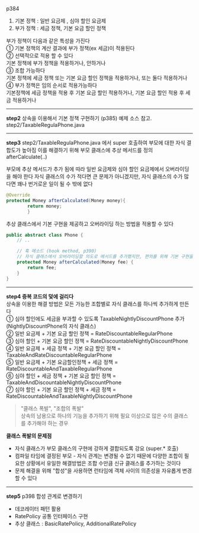 p384

1) 기본 정책 : 일반 요금제 , 심야 할인 요금제
2) 부가 정책 : 세금 정책, 기본 요금 할인 정책

부가 정책이 다음과 같은 특성을 가진다<br/>
① 기본 정책의 계산 결과에 부가 정책(ex 세금)이 적용된다<br/>
② 선택적으로 적용 할 수 있다<br/>
기본 정책에 부가 정책을 적용하거나, 안하거나<br/>
③ 조합 가능하다<br/>
기본 정책에 세금 정책 또는 기본 요금 할인 정책을 적용하거나, 또는 둘다 적용하거나<br/>
④ 부가 정책은 임의 순서로 적용가능하다<br/>
기본정책에 세금 정책을 적용 후 기본 요금 할인 적용하거나, 기본 요금 할인 적용 후 세금 적용하거나<br/>

---

**step2**
상속을 이용해서 기본 정책 구현하기 (p385)
예제 소스 참고. step2/TaxableRegulaPhone.java

---

**step3**
step2/TaxableRegulaPhone.java 에서 super 호출하여 부모에 대한 자식 결합도가 높아짐
이를 해결하기 위해 부모 클래스에 추상 메서드를 정의 afterCalculate(..)

부모에 추상 메서드가 추가 됨에 따라 일반 요금제와 심야 할인 요금제에서 오버라이딩을 해야 한다
자식 클래스의 수가 적다면 큰 문제가 아니겠지만, 자식 클래스의 수가 많다면 꽤나 번거로운 일이 될 수 밖에 없다

```java
@Override
protected Money afterCalculated(Money money){
        return money;
        }
```

추상 클래스에서 기본 구현을 제공하고 오버라이딩 하는 방법을 적용할 수 있다

```java
public abstract class Phone {
    // ..

    // 훅 메소드 (hook method, p390)
    // 자식 클래스에서 오버라이딩할 의도로 메서드를 추가했지만, 편의를 위해 기본 구현을 제공하는 메서드
    protected Money afterCalculated(Money fee) {
        return fee;
    }
}
```

---

**step4 중복 코드의 덫에 걸리다**
<br/>
상속을 이용한 해결 방법은 모든 가능한 조합별로 자식 클래스를 하나씩 추가하게 만든다
<br/>
① 심야 할인에도 세금을 부과할 수 있도록 TaxableNightlyDiscountPhone 추가 (NightlyDiscountPhone의 자식 클래스)
<br/>
② 일반 요금제 + 기본 요금 할인 정책 = RateDiscountableRegularPhone
<br/>
③ 심야 할인 + 기본 요금 할인 정책 = RateDiscountableNightlyDiscountPhone
<br/>
④ 일반 요금제 + 세금 정책 + 기본 요금 할인 정책 = TaxableAndRateDiscountableRegularPhone
<br/>
⑤ 일반 요금제 + 기본 요금할인정책 + 세금 정책 = RateDiscountableAndTaxableRegularPhone
<br/>
⑥ 심야 할인 + 세금 정책 + 기본 요금 할인 정책 = TaxableAndDiscountableNightlyDiscountPhone
<br/>
⑦ 심야 할인 + 기본 요금 할인 정책 + 세금 정책 = RateDiscountableAndTaxableNightlyDiscountPhone

> "클래스 폭발", "조합의 폭발" <br/>
> 상속의 남용으로 하나의 기능을 추가하기 위해 필요 이상으로 많은 수의 클래스를 추가해야 하는 경우

**클래스 폭발의 문제점** <br/>

- 자식 클래스가 부모 클래스의 구현에 강하게 결합되도록 강요 (super.* 호출)
- 컴파일 타임에 결정된 부모 - 자식 관계는 변경될 수 없기 때문에 다양한 조합이 필요한 상황에서 유일한 해결방법은 조합 수만큼 신규 클래스를 추가하는 것이다
- 문제 해결을 위해 "합성"을 사용하면 런타임에 객체 사이의 의존성을 자유롭게 변경할 수 있다

---

**step5**
p398 합성 관계로 변경하기
<br/>

- 데코레이터 패턴 활용
- RatePolicy 공통 인터페이스 구현
- 추상 클래스 : BasicRatePolicy, AdditionalRatePolicy

